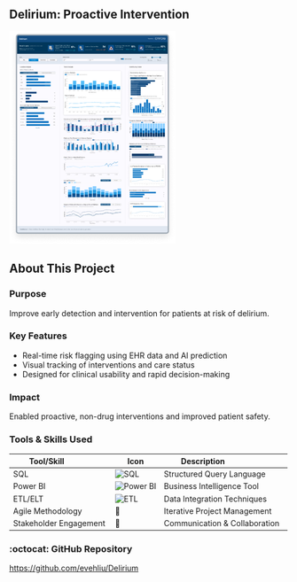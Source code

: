 ## Delirium: Proactive Intervention
![Dashboard Preview](assets/dashboard_preview.png)

## About This Project

### Purpose
Improve early detection and intervention for patients at risk of delirium.

### Key Features
- Real-time risk flagging using EHR data and AI prediction
- Visual tracking of interventions and care status
- Designed for clinical usability and rapid decision-making

### Impact
Enabled proactive, non-drug interventions and improved patient safety.

### Tools & Skills Used
| Tool/Skill              | Icon | Description                     |
|-------------------------|------|---------------------------------|
| SQL                     | <img src="https://upload.wikimedia.org/wikipedia/commons/d/d7/SQL_Image.svg" alt="SQL"> | Structured Query Language       |
| Power BI                | <img src="https://upload.wikimedia.org/wikipedia/commons/c/cf/New_Power_BI_Logo.svg" alt="Power BI" width="24"> | Business Intelligence Tool      |
| ETL/ELT                 | <img src="https://upload.wikimedia.org/wikipedia/commons/2/2f/Etl-process.svg" alt="ETL" width="48"> | Data Integration Techniques     |
| Agile Methodology       | 🧭  | Iterative Project Management    |
| Stakeholder Engagement  | 🤝  | Communication & Collaboration   |

### :octocat: GitHub Repository
https://github.com/evehliu/Delirium
